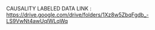 CAUSALITY LABELED DATA LINK : https://drive.google.com/drive/folders/1Xz8w5ZbqFgdb_-LS9VwNt4awUqlWLqWq

